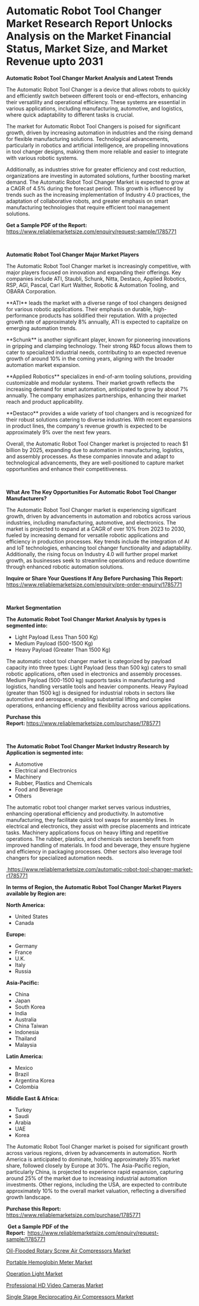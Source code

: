 <p><h1>Automatic Robot Tool Changer Market Research Report Unlocks Analysis on the Market Financial Status, Market Size, and Market Revenue upto 2031</h1></p><p><strong>Automatic Robot Tool Changer Market Analysis and Latest Trends</strong></p>
<p><p>The Automatic Robot Tool Changer is a device that allows robots to quickly and efficiently switch between different tools or end-effectors, enhancing their versatility and operational efficiency. These systems are essential in various applications, including manufacturing, automotive, and logistics, where quick adaptability to different tasks is crucial.</p><p>The market for Automatic Robot Tool Changers is poised for significant growth, driven by increasing automation in industries and the rising demand for flexible manufacturing solutions. Technological advancements, particularly in robotics and artificial intelligence, are propelling innovations in tool changer designs, making them more reliable and easier to integrate with various robotic systems.</p><p>Additionally, as industries strive for greater efficiency and cost reduction, organizations are investing in automated solutions, further boosting market demand. The Automatic Robot Tool Changer Market is expected to grow at a CAGR of 4.5% during the forecast period. This growth is influenced by trends such as the increasing implementation of Industry 4.0 practices, the adaptation of collaborative robots, and greater emphasis on smart manufacturing technologies that require efficient tool management solutions.</p></p>
<p><strong>Get a Sample PDF of the Report:&nbsp;</strong> <a href="https://www.reliablemarketsize.com/enquiry/request-sample/1785771?utm_campaign=1103&utm_medium=2&utm_source=Github&utm_content=ia&utm_term=09102024&utm_id=automatic-robot-tool-changer">https://www.reliablemarketsize.com/enquiry/request-sample/1785771</a></p>
<p>&nbsp;</p>
<p><strong>Automatic Robot Tool Changer Major Market Players</strong></p>
<p><p>The Automatic Robot Tool Changer market is increasingly competitive, with major players focused on innovation and expanding their offerings. Key companies include ATI, Staubli, Schunk, Nitta, Destaco, Applied Robotics, RSP, AGI, Pascal, Carl Kurt Walther, Robotic & Automation Tooling, and OBARA Corporation.</p><p>**ATI** leads the market with a diverse range of tool changers designed for various robotic applications. Their emphasis on durable, high-performance products has solidified their reputation. With a projected growth rate of approximately 8% annually, ATI is expected to capitalize on emerging automation trends.</p><p>**Schunk** is another significant player, known for pioneering innovations in gripping and clamping technology. Their strong R&D focus allows them to cater to specialized industrial needs, contributing to an expected revenue growth of around 10% in the coming years, aligning with the broader automation market expansion.</p><p>**Applied Robotics** specializes in end-of-arm tooling solutions, providing customizable and modular systems. Their market growth reflects the increasing demand for smart automation, anticipated to grow by about 7% annually. The company emphasizes partnerships, enhancing their market reach and product applicability.</p><p>**Destaco** provides a wide variety of tool changers and is recognized for their robust solutions catering to diverse industries. With recent expansions in product lines, the company's revenue growth is expected to be approximately 9% over the next few years.</p><p>Overall, the Automatic Robot Tool Changer market is projected to reach $1 billion by 2025, expanding due to automation in manufacturing, logistics, and assembly processes. As these companies innovate and adapt to technological advancements, they are well-positioned to capture market opportunities and enhance their competitiveness.</p></p>
<p>&nbsp;</p>
<p><strong>What Are The Key Opportunities For Automatic Robot Tool Changer Manufacturers?</strong></p>
<p><p>The Automatic Robot Tool Changer market is experiencing significant growth, driven by advancements in automation and robotics across various industries, including manufacturing, automotive, and electronics. The market is projected to expand at a CAGR of over 10% from 2023 to 2030, fueled by increasing demand for versatile robotic applications and efficiency in production processes. Key trends include the integration of AI and IoT technologies, enhancing tool changer functionality and adaptability. Additionally, the rising focus on Industry 4.0 will further propel market growth, as businesses seek to streamline operations and reduce downtime through enhanced robotic automation solutions.</p></p>
<p><strong>Inquire or Share Your Questions If Any Before Purchasing This Report:</strong> <a href="https://www.reliablemarketsize.com/enquiry/pre-order-enquiry/1785771?utm_campaign=1103&utm_medium=2&utm_source=Github&utm_content=ia&utm_term=09102024&utm_id=automatic-robot-tool-changer">https://www.reliablemarketsize.com/enquiry/pre-order-enquiry/1785771</a></p>
<p>&nbsp;</p>
<p><strong>Market Segmentation</strong></p>
<p><strong>The Automatic Robot Tool Changer Market Analysis by types is segmented into:</strong></p>
<p><ul><li>Light Payload (Less Than 500 Kg)</li><li>Medium Payload (500-1500 Kg)</li><li>Heavy Payload (Greater Than 1500 Kg)</li></ul></p>
<p><p>The automatic robot tool changer market is categorized by payload capacity into three types: Light Payload (less than 500 kg) caters to small robotic applications, often used in electronics and assembly processes. Medium Payload (500-1500 kg) supports tasks in manufacturing and logistics, handling versatile tools and heavier components. Heavy Payload (greater than 1500 kg) is designed for industrial robots in sectors like automotive and aerospace, enabling substantial lifting and complex operations, enhancing efficiency and flexibility across various applications.</p></p>
<p><strong>Purchase this Report:&nbsp;</strong><a href="https://www.reliablemarketsize.com/purchase/1785771?utm_campaign=1103&utm_medium=2&utm_source=Github&utm_content=ia&utm_term=09102024&utm_id=automatic-robot-tool-changer">https://www.reliablemarketsize.com/purchase/1785771</a></p>
<p>&nbsp;</p>
<p><strong>The Automatic Robot Tool Changer Market Industry Research by Application is segmented into:</strong></p>
<p><ul><li>Automotive</li><li>Electrical and Electronics</li><li>Machinery</li><li>Rubber, Plastics and Chemicals</li><li>Food and Beverage</li><li>Others</li></ul></p>
<p><p>The automatic robot tool changer market serves various industries, enhancing operational efficiency and productivity. In automotive manufacturing, they facilitate quick tool swaps for assembly lines. In electrical and electronics, they assist with precise placements and intricate tasks. Machinery applications focus on heavy lifting and repetitive operations. The rubber, plastics, and chemicals sectors benefit from improved handling of materials. In food and beverage, they ensure hygiene and efficiency in packaging processes. Other sectors also leverage tool changers for specialized automation needs.</p></p>
<p><a href="https://www.reliablemarketsize.com/automatic-robot-tool-changer-market-r1785771?utm_campaign=1103&utm_medium=2&utm_source=Github&utm_content=ia&utm_term=09102024&utm_id=automatic-robot-tool-changer">&nbsp;https://www.reliablemarketsize.com/automatic-robot-tool-changer-market-r1785771</a></p>
<p><strong>In terms of Region, the Automatic Robot Tool Changer Market Players available by Region are:</strong></p>
<p>
    <p> <strong> North America: </strong>
        <ul>
            <li>United States</li>
            <li>Canada</li>
        </ul>
        </p> 
    <p> <strong> Europe: </strong>
        <ul>
            <li>Germany</li>
            <li>France</li>
            <li>U.K.</li>
            <li>Italy</li>
            <li>Russia</li>
        </ul>
        </p> 
    <p> <strong> Asia-Pacific: </strong>
        <ul>
            <li>China</li>
            <li>Japan</li>
            <li>South Korea</li>
            <li>India</li>
            <li>Australia</li>
            <li>China Taiwan</li>
            <li>Indonesia</li>
            <li>Thailand</li>
            <li>Malaysia</li>
        </ul>
        </p> 
    <p> <strong> Latin America: </strong>
        <ul>
            <li>Mexico</li>
            <li>Brazil</li>
            <li>Argentina Korea</li>
            <li>Colombia</li>
        </ul>
        </p> 
    <p> <strong> Middle East & Africa: </strong>
        <ul>
            <li>Turkey</li>
            <li>Saudi</li>
            <li>Arabia</li>
            <li>UAE</li>
            <li>Korea</li>
        </ul>
    </p>
    </p>
<p><p>The Automatic Robot Tool Changer market is poised for significant growth across various regions, driven by advancements in automation. North America is anticipated to dominate, holding approximately 35% market share, followed closely by Europe at 30%. The Asia-Pacific region, particularly China, is projected to experience rapid expansion, capturing around 25% of the market due to increasing industrial automation investments. Other regions, including the USA, are expected to contribute approximately 10% to the overall market valuation, reflecting a diversified growth landscape.</p></p>
<p><strong>Purchase this Report: </strong><a href="https://www.reliablemarketsize.com/purchase/1785771?utm_campaign=1103&utm_medium=2&utm_source=Github&utm_content=ia&utm_term=09102024&utm_id=automatic-robot-tool-changer">https://www.reliablemarketsize.com/purchase/1785771</a></p>
<p>&nbsp;<strong>Get a Sample PDF of the Report:&nbsp;&nbsp;</strong><a href="https://www.reliablemarketsize.com/enquiry/request-sample/1785771?utm_campaign=1103&utm_medium=2&utm_source=Github&utm_content=ia&utm_term=09102024&utm_id=automatic-robot-tool-changer">https://www.reliablemarketsize.com/enquiry/request-sample/1785771</a></p>
<p><strong></strong></p>
<p><p><a href="https://github.com/buzzeoihwerleex/Market-Research-Report-List-1/blob/main/oil-flooded-rotary-screw-air-compressors-market.md?utm_campaign=1103&utm_medium=2&utm_source=Github&utm_content=ia&utm_term=09102024&utm_id=automatic-robot-tool-changer">Oil-Flooded Rotary Screw Air Compressors Market</a></p><p><a href="https://www.linkedin.com/pulse/portable-hemoglobin-meter-market-overview-forecast-2024-2031-ljyxf?utm_campaign=1103&utm_medium=2&utm_source=Github&utm_content=ia&utm_term=09102024&utm_id=automatic-robot-tool-changer">Portable Hemoglobin Meter Market</a></p><p><a href="https://www.linkedin.com/pulse/consumer-behavior-shifts-operation-light-market-demand-analysis-idbae?utm_campaign=1103&utm_medium=2&utm_source=Github&utm_content=ia&utm_term=09102024&utm_id=automatic-robot-tool-changer">Operation Light Market</a></p><p><a href="https://www.linkedin.com/pulse/professional-hd-video-cameras-market-analysis-product-segmentation-gdple?utm_campaign=1103&utm_medium=2&utm_source=Github&utm_content=ia&utm_term=09102024&utm_id=automatic-robot-tool-changer">Professional HD Video Cameras Market</a></p><p><a href="https://github.com/danyelltzmol/Market-Research-Report-List-1/blob/main/single-stage-reciprocating-air-compressors-market.md?utm_campaign=1103&utm_medium=2&utm_source=Github&utm_content=ia&utm_term=09102024&utm_id=automatic-robot-tool-changer">Single Stage Reciprocating Air Compressors Market</a></p></p>